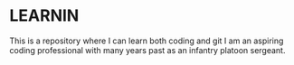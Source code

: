 # LEARNIN
This is a repository where I can learn both coding and git
I am an aspiring coding professional with many years past as an infantry platoon sergeant.
